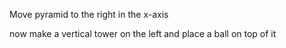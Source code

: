Move pyramid to the right in the x-axis

now make a vertical tower on the left and place a ball on top of it
